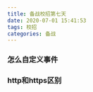 ```yaml
---
title: 备战校招第七天
date: 2020-07-01 15:41:53
tags: 校招
categories: 备战
---
```






### 怎么自定义事件

### http和https区别